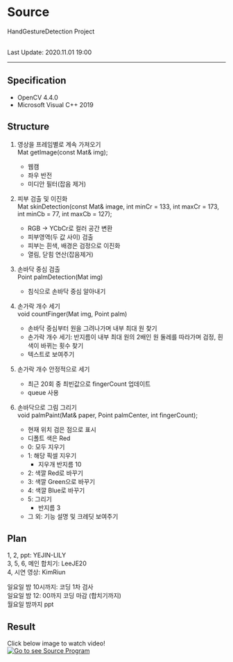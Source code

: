 # Source
HandGestureDetection Project

<br>
Last Update: 2020.11.01 19:00 <br>

---

## Specification
* OpenCV 4.4.0
* Microsoft Visual C++ 2019

## Structure
1. 영상을 프레임별로 계속 가져오기 <br>
   Mat getImage(const Mat& img);
   - 웹캠
   - 좌우 반전
   - 미디안 필터(잡음 제거)

2. 피부 검출 및 이진화 <br>
   Mat skinDetection(const Mat& image, int minCr = 133, int maxCr = 173, int minCb = 77, int maxCb = 127);
   - RGB -> YCbCr로 컬러 공간 변환
   - 피부영역(두 값 사이) 검출 
   - 피부는 흰색, 배경은 검정으로 이진화
   - 열림, 닫힘 연산(잡음제거)

3. 손바닥 중심 검출 <br>
   Point palmDetection(Mat img)
   - 침식으로 손바닥 중심 알아내기

4. 손가락 개수 세기 <br>
   void countFinger(Mat img, Point palm)
   - 손바닥 중심부터 원을 그려나가며 내부 최대 원 찾기
   - 손가락 개수 세기: 반지름이 내부 최대 원의 2배인 원 둘레를 따라가며 검정, 흰색이 바뀌는 횟수 찾기
   - 텍스트로 보여주기

5. 손가락 개수 안정적으로 세기
   - 최근 20회 중 최빈값으로 fingerCount 업데이트
   - queue 사용
   
6. 손바닥으로 그림 그리기 <br>
   void palmPaint(Mat& paper, Point palmCenter, int fingerCount);
   - 현재 위치 검은 점으로 표시
   - 디폴트 색은 Red
   - 0: 모두 지우기
   - 1: 해당 픽셀 지우기
      + 지우개 반지름 10
   - 2: 색깔 Red로 바꾸기
   - 3: 색깔 Green으로 바꾸기
   - 4: 색깔 Blue로 바꾸기
   - 5: 그리기
      + 반지름 3
   - 그 외: 기능 설명 및 크레딧 보여주기

## Plan
1, 2, ppt: YEJIN-LILY<br>
3, 5, 6, 메인 합치기: LeeJE20<br>
4, 시연 영상: KimRiun<br>

일요일 밤 10시까지: 코딩 1차 검사<br>
일요일 밤 12: 00까지 코딩 마감 (합치기까지)<br>
월요일 밤까지 ppt

## Result
Click below image to watch video! <br>
[![Go to see Source Program](http://img.youtube.com/vi/-6FC3nyXvvU/0.jpg)](https://youtu.be/-6FC3nyXvvU) 

